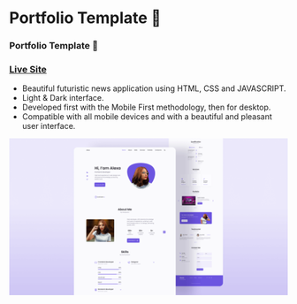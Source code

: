 # Portfolio Template 💼
### Portfolio Template 💼
### [Live Site](https://cc-portfolio-template.netlify.app/)

- Beautiful futuristic news application using HTML, CSS and JAVASCRIPT.
- Light & Dark interface.
- Developed first with the Mobile First methodology, then for desktop.
- Compatible with all mobile devices and with a beautiful and pleasant user interface.

![](/preview.png)
